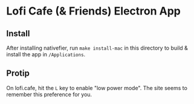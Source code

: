 # Lofi Cafe (& Friends) Electron App

## Install

After installing nativefier, run `make install-mac` in this directory to build & install the app in `/Applications`.

## Protip

On lofi.cafe, hit the `L` key to enable "low power mode". The site seems to remember this preference for you.
